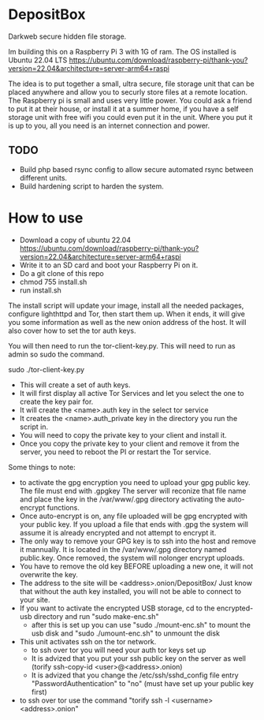 # DepositBox
Darkweb secure hidden file storage.

Im building this on a Raspberry Pi 3 with 1G of ram.
The OS installed is Ubuntu 22.04 LTS https://ubuntu.com/download/raspberry-pi/thank-you?version=22.04&architecture=server-arm64+raspi

The idea is to put together a small, ultra secure, file storage unit that can be placed anywhere and allow you to securly store files at a remote location. The Raspberry pi is small and uses very little power. You could ask a friend to put it at their house, or install it at a summer home, if you have a self storage unit with free wifi you could even put it in the unit. Where you put it is up to you, all you need is an internet connection and power.

  ## TODO
  * Build php based rsync config to allow secure automated rsync between different units.
  * Build hardening script to harden the system.
  
# How to use

* Download a copy of ubuntu 22.04 https://ubuntu.com/download/raspberry-pi/thank-you?version=22.04&architecture=server-arm64+raspi
* Write it to an SD card and boot your Raspberry Pi on it.
* Do a git clone of this repo
* chmod 755 install.sh
* run install.sh

The install script will update your image, install all the needed packages, configure lighthttpd and Tor, then start them up. 
When it ends, it will give you some information as well as the new onion address of the host. It will also cover how to set the tor auth keys.

You will then need to run the tor-client-key.py. This will need to run as admin so sudo the command.

sudo ./tor-client-key.py

* This will create a set of auth keys. 
* It will first display all active Tor Services and let you select the one to create the key pair for.
* It will create the \<name\>.auth key in the select tor service
* It creates the \<name\>.auth_private key in the directory you run the script in. 
* You will need to copy the private key to your client and install it.
* Once you copy the private key to your client and remove it from the server, you need to reboot the PI or restart the Tor service.
  
Some things to note:
  * to activate the gpg encryption you need to upload your gpg public key. The file must end with .gpgkey The server will reconize that file name and place the key in the /var/www/.gpg directory activating the auto-encrypt functions.
  * Once auto-encrypt is on, any file uploaded will be gpg encrypted with your public key. If you upload a file that ends with .gpg the system will assume it is already encrypted and not attempt to encrypt it.
  * The only way to remove your GPG key is to ssh into the host and remove it mannually. It is located in the /var/www/.gpg directory named public.key. Once removed, the system will nolonger encrypt uploads.
  * You have to remove the old key BEFORE uploading a new one, it will not overwrite the key.
  * The address to the site will be \<address\>.onion/DepositBox/ Just know that without the auth key installed, you will not be able to connect to your site.
  * If you want to activate the encrypted USB storage, cd to the encrypted-usb directory and run "sudo make-enc.sh"
    * after this is set up you can use "sudo ./mount-enc.sh" to mount the usb disk and "sudo ./umount-enc.sh" to unmount the disk
  * This unit activates ssh on the tor network. 
    * to ssh over tor you will need your auth tor keys set up
    * It is advized that you put your ssh public key on the server as well (torify ssh-copy-id \<user\>@\<address\>.onion)
    * It is advized that you change the /etc/ssh/sshd_config file entry "PasswordAuthentication" to "no" (must have set up your public key first)
 * to ssh over tor use the command "torify ssh -l \<username\> \<address\>.onion"
